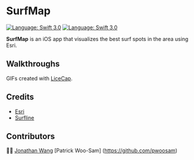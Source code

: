 # SurfMap

[![Language: Swift 3.0](https://img.shields.io/badge/swift-3.0-orange.svg?style=flat)](https://developer.apple.com/swift)  [![Language: Swift 3.0](https://img.shields.io/github/license/mashape/apistatus.svg)](https://opensource.org/licenses/MIT)

**SurfMap** is an iOS app that visualizes the best surf spots in the area using Esri.

## Walkthroughs

GIFs created with [LiceCap](http://www.cockos.com/licecap/).

## Credits
- [Esri](https://developers.arcgis.com/)
- [Surfline](http://www.surfline.com/)

## Contributors
👌🏼 [Jonathan Wang](https://github.com/JWangatang) [Patrick Woo-Sam] (https://github.com/pwoosam)
